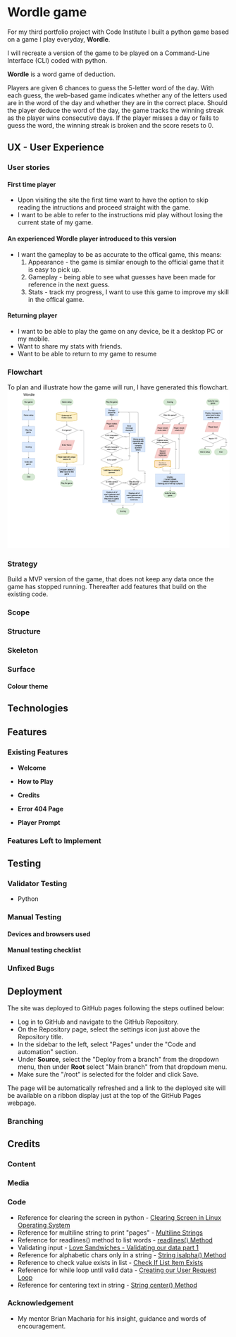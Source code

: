 # Wordle game
For my third portfolio project with Code Institute I built a python game based on a game I play everyday, **Wordle**.

I will recreate a version of the game to be played on a Command-Line Interface (CLI) coded with python.

**Wordle** is a word game of deduction.

Players are given 6 chances to guess the 5-letter word of the day. 
With each guess, the web-based game indicates whether any of the letters used are in the word of the day and whether they are in the correct place. 
Should the player deduce the word of the day, the game tracks the winning streak as the player wins consecutive days.
If the player misses a day or fails to guess the word, the winning streak is broken and the score resets to 0.


<!-- [View the deployed website here](https://dasic002.github.io/GameOfKings/) -->

<!-- ![Responsive design mock-up](documentation/ResponsiveDesign.PNG) -->

## UX - User Experience

### User stories
#### First time player
- Upon visiting the site the first time want to have the option to skip reading the intructions and proceed straight with the game.
- I want to be able to refer to the instructions mid play without losing the current state of my game.

#### An experienced Wordle player introduced to this version
- I want the gameplay to be as accurate to the offical game, this means:
  1) Appearance - the game is similar enough to the official game that it is easy to pick up.
  2) Gameplay - being able to see what guesses have been made for reference in the next guess.
  3) Stats - track my progress, I want to use this game to improve my skill in the offical game.

#### Returning player
- I want to be able to play the game on any device, be it a desktop PC or my mobile.
- Want to share my stats with friends.
- Want to be able to return to my game to resume

### Flowchart
To plan and illustrate how the game will run, I have generated this flowchart.
![Wordle flowchart](documentation/PP3-Wordle_flowchart_rev0-0.png)

### Strategy

Build a MVP version of the game, that does not keep any data once the game has stopped running. Thereafter add features that build on the existing code.

### Scope

<!-- Give the visitor a fun game to play that provides as much of the real life fun the game of kings provides when playing with friends. -->

### Structure

<!-- A single page that reveals different sections with game play or menu items. The page is composed of the following sections:
- **Header** - Contains title of the page, visible always.

- **Menu** - the hamburger/bars icon visible always.

- **How to play** - hidden until selected in menu or ? icon button clicked. This section is composed of several subsections for step-by-step instructions on how to play the game. Navigation buttons become available to go through the steps.

-  **Credits** - hidden until selected in menu. It will hold credits pertaining to the site composition and inspiration and a link to the GitHub repository. -->

<!-- - **Game-area** - visible on loading of page, whenever How to play or Credits section is hidden. Composed of other subsections to navigate through the game:
  - Welcome - visible on page load.
  - Player form - visible on clicking the start button or New Game in the Menu. Players can enter their name, in the absence of names, the website presumes those fields as bot players.
  - Other players - displays the other players' information.
  - Decks area - presents the draw and discard stacks to pick from.
  - Main player - presents the current player's information.
  The Game-area is manipulated by JavaScript to present the live game information and prompt actions from the human player. -->

### Skeleton

<!-- [Landing Page](documentation/PP2-GameofKings-LandingPg.jpg)

[Nav Menu](documentation/PP2-GameofKings-navMenu.jpg)

[Player entry form](documentation/PP2-GameofKings-playerEntryForm.jpg)

[Player Prompt](documentation/PP2-GameofKings-playerPrompt.jpg)

[Card hand setup for first reveal](documentation/PP2-GameofKings-cardHandSetup.jpg)

[Table Setup](documentation/PP2-GameofKings-tableSetup.jpg)

[Game play](documentation/PP2-GameofKings-gamePlay.jpg) -->

### Surface
#### Colour theme
<!-- For the Classic card game look, palette made up of 2 greens and a deep purple and off white and black. The dusty (lighter green) used to mimic the sort of matte finish of felted card tables, whilst the dark green offers better contrast for information pertaining to the players. The deep purple was selected on buttons so it complimented the greens chosen and offered plenty of contrast to its labels in the off white colour. This palette was used to create a fun and reminiscent feel of card games whilst still offering a comfortable viewing experience.

![Colour theme produced using Adobe Color tool](documentation/AdobeColor-Kings_theme.PNG) -->

<!-- #### Typography -->

## Technologies
<!-- - Languages used:
  - [HTML5](https://en.wikipedia.org/wiki/HTML5)
  - [CSS3](https://en.wikipedia.org/wiki/CSS)
  - [JavaScript](https://en.wikipedia.org/wiki/JavaScript)
- [GitPod](https://www.gitpod.io/) - Cloud-based IDE to edit code and Git version control.
- [GitHub](https://github.com/) - to store and publish the project.
- [Google Fonts](https://fonts.google.com/) - to import fonts "Bree Serif" and "Patua One" into the website's CSS.
- [Font Awesome](https://fontawesome.com/) - to import icons for more recognizable action buttons. It has been used in:
  - The expandable Nav bar on narrow displays.
  - The X icon in expandable projects section.
  - The clear and submit form.
  - The contact platforms in the footer.
- [FavIcon generator](https://favicon.io/) - used to create the favicons to embed on our site.
- [Am I Responsive](https://ui.dev/amiresponsive) - to visualise the website in various display sizes.
- [Adobe Color](https://color.adobe.com/create/color-wheel) - to generate the colour palette and Accessibility tools checking for contrast for legibility and colour-blind viewing.
- [W3C HTML Validator](https://validator.w3.org/) - to validate the HTML code.
- [W3C CSS Validator](https://jigsaw.w3.org/css-validator/) - to validate the CSS code.
- [JS hint](https://jshint.com/) - to validate the JS code. -->

## Features 

### Existing Features
- __Welcome__
  <!-- - The landing page consists of a simple Heading "Welcome to Kings", big "PLAY" button and a "?" icon button. 
  - Just so it offers the main point of focus, to play the game. The "?" icon button is there to offer a support, should the player not know the game, it makes it convenient for the visitor to easily reveal the instructions.<br>
  ![Welcome section mobile](documentation/Feat-WelcomeMobile.PNG) -->

- __How to Play__
  <!-- - This section revealed on clicking the "How to play" button in the menu or the "?" icon button on the landing page or player prompts, contains various subsections providing instructions with illustrations on how to play the game of kings.<br>
  ![How To Play pg1 of 10](documentation/Feat-htp1_10.PNG) ![How To Play pg2 of 10](documentation/Feat-htp2_10.PNG) ![How To Play pg3 of 10](documentation/Feat-htp3_10.PNG) 
  - The steps are provided in subsections that are navigated using the left and right arrow buttons at the bottom. Whilst the "X" button returns to the game area, this is so the player can refer to the instructions at any time and easily resume their game.<br>
  ![How To Play navigation](documentation/Feat-htp_nav.PNG)  -->

- __Credits__
  <!-- - Includes mentions to those that taught me the game, a link to the repository and a link to contact via my business (Studio Silva) WhatsApp.<br>
  ![Credits section](documentation/Feat-Credits.PNG) -->

- __Error 404 Page__
  <!-- - A page in keeping with the style of the main page of the site to indicate the visitor has stumbled upon an non-existent URL of our site and to point them back to our homepage.<br>
  ![Error 404 page](documentation/Feat-404page.PNG) -->

- __Player Prompt__
  <!-- The player prompt screen prompts the human player(s) that it is their turn, particularly useful when more than one human is playing on the same device, to help keep the player's hand and picks a secret. The prompt includes a section with last actions taken by each player. The prompt will always include the button "READY" for the player to move on to their next action and the "?" icon button as a shortcut to review the instructions. -->

  <!-- - __Initial prompt__ - At the start of the game or round this section will have an entry of "New Game!" or "New Round!" and any actions by players that have taken their turn. Mostly indicating that the players have had a turn to look at their bottom 2 cards and if any of them have decided knock already. The button "READY" will move the player to see their hand, allow shuffling and reveal the bottom 2 cards when done.<br>
  ![Early player prompt](documentation/Feat-player_prompt.PNG) -->

  <!-- - __Mid round prompt__ - After all players have had a chance to see their bottom 2 cards, the "READY" button brings the player to the table view where they can opt to take the card from the discard stack or draw from the draw stack. Hence, the first difference in the prompt is the addition of "Pick a card!" on the heading. The players' actions should also describe them as the player would view on the table. For example:
      - If a player has picked the top card from the discard stack and used it to swap with another in their hand, the syntax will follow <br>
      __"[playerName]__ took the __[name of card on discard stack]__ for their __[position of card in hand]__ , __[name of card discarded from their hand]"__<br>
      This is useful in gameplay to get an idea of how good the other players are doing and for the intriguing moment the player may have lost a good card from their hand.
      - If a player has drawn a new card and swapped a card in their hand, the syntax becomes <br>
      __"[playerName]__ drew for their __[position of card in hand]__ , __[name of card discarded from their hand]"__<br>
      The difference being that it omits the name of the card drawn as in real life no other player would have visibility of what was picked up.
      - If a player has drawn and discarded a card, presumably because the value was too high.<br>
      __"[playerName]__ drew and discarded __[name of card discarded]"__<br>
  ![Mid Round player prompt](documentation/Feat-player_prompt2.PNG) -->

  <!-- - __Last playing prompt of the round__ - After a player has opted to knock on their cards, all players thereafter will see the prompt with the heading changed to "last card!" and see the text "**KNOCKED!**" added at the end of that player's action. This is to offer the others a chance to have their last turn of the round.<br>
  ![last playing prompt of the round](documentation/Feat-player_prompt3.PNG) -->

  <!-- - __End of round prompt__ - Only visible to the knocking player (if human) or to the next human player. This triggers the scoring of all players' cards and the "READY" button will reveal the table view with the scores, players' cards and outcome of the round or game.<br>
  ![end of round prompt](documentation/Feat-player_prompt4.PNG) -->

<!-- - __Player card hand__
  - __Selecting to shuffle and countdown to reveal__
  After the player has gone through the initial prompt, the game displays the player's card hand as they'd see on the table. The player can opt to shuffle 2 cards at a time on their hand in the hope it may reveal higher values on the bottom 2 cards. On clicking "Done" the cards can no longer be selected and the game counts down to reveal these bottom cards.<br>
  ![before selecting to shuffle](documentation/Feat-card_to_shuffle.PNG) 
  ![selecting cards to shuffle](documentation/Feat-card_to_selected_pair.PNG)
  ![Countdown to reveal](documentation/Feat-card_to_btm_reveal.PNG) -->
  
  <!-- - __Selecting a card to swap with picked__
  After the player as picked a card from either stack on the table and accepted to swap that card with one in their hand, the game reuses the same player card hand display to show the player's hand so the player can select which to swap it with. On selection of the card, the game will reveal the card being discarded and countdown the knocking button before moving on to the next player.<br>
  ![selecting cards to shuffle](documentation/Feat-card_to_swap.PNG) -->
  
<!-- - __Knocking - bell icon button__
Available after the player has viewed their bottom 2 cards or swapped or discarded a card, the button for knocking appears with a 3 seconds countdown to allow the player to lock in their hand if they believe they have the winning hand.<br>
![knock after viewing hand for first time](documentation/Feat-knock_on_start.PNG)
![knock after discarding a card](documentation/Feat-knock_after_pick.PNG)<br>
If no other player has knocked yet, the button is enabled still and the icon will appear in the deep purple and contrast well with the background. After another player has knocked, the button is disabled, the content is shown in grey and the countdown is shortened to 1 second as it the player cannot act any longer on it.<br>
![enabled knocking button](documentation/Feat-Knock_enabled.PNG) 
![disabled knocking button](documentation/Feat-Knock_disabled.PNG)<br> -->

<!-- - __Table view__
  - __To pick a card__ - shown after the player has been prompted to pick up a card, this screen displays the table with the other players above, the stacks to pick from in the middle and the player's hand below. In this view, the stacks section has the deep purple background to indicate to the player that their next action involves making a selection here. Should another player have knocked for their hand, a bell icon will appear next to their name.<br>
  ![picking a card from a stack](documentation/Feat-table-cards-dealt.PNG)
  ![knocking player indicated by icon](documentation/Feat-table_knocked.PNG)
  
  - __End of Round/Game__ - shown after the human player has been prompted with end of round, the same view is displayed, except this time the players' cards are all revealed, scores assigned and in place of the stacks of cards in the middle, the round or game outcome is announced and a button prompting the player to move on to the next round or a new game. Also visible at this stage are icons next to the players' names, the winner of the round or game will have a trophy icon. Should the winner not be the player that knocked the icon "2X" is assigned to the knocking player to indicate their score of this round has been doubled. All other players are assigned an "X" icon.<br>
  ![end of round table](documentation/Feat-end_of_round.PNG)
  ![end of round table, knocking player lost](documentation/Feat-end_of_round_doubled.PNG)
  ![end of game table](documentation/Feat-end_of_game.PNG) -->

<!-- - __Player picked card__
This view is displayed when the player has made a selection of picking the card from either stack. It present the picked card in a larger format and offers a reject and an accept button to make their decision. Accepting the card will display the player's hand to select the position in their hand that they are swapping it with. Should the card be picked from the discard stack, rejecting this card will simply return to the table, whilst picking from the draw stack it will discard the card. This is because the player's turn must always end with discarding a card, be it from the draw stack or from their hand.<br>
![view of picked card](documentation/Feat-picked_card.PNG) -->

### Features Left to Implement
<!-- - A more intuitive game for a single human player would display the game on the table and show the moves the bot players make as you would playing the game in real life. For example, the game depicts the table with the players' cards face down and as a bot makes its moves of drawing a card from the draw stack, a card is animated as being removed from the stack and if swapped it displays that movement too. There it is easier to visualise the game as opposed to having to read the summary of steps between turns where some might find it too disjointed in the gameplay.

- To make the game play as accurate to real life, knocking on viewing of the bottom 2 cards of the player's hand should record time taken by the player from the moment the knock button appears and compare that to whoever has knocked too, whoever was quickest to knock after viewing their cards gets the status. However, this is rare for players to want to knock this early and even more so for more than one player to feel confident enough to knock this early and would only be necessary if the game remains played on one single device.

- The game is made to play as a multiplayer, the initial idea was to make the game playable over the internet with multiple human players joining a table, but was advised by my mentor that this is a feature outside of the scope of JavaScript alone and have not learnt about WebSocket yet.

- The original intent with the BotSkill value, was to mimic a bot player that might have poorer memory for remembering the cards accurately. So 1 - as novice, might be a bot that remembers a particular card as being in another position or have thought it's value was higher and risk losing good cards. Whilst level 3 - expert, might remember the cards it has seen with great accuracy or that it employs a very discerning tactic of wanting for only the best cards to be picked up before "knocking", locking their hand.

- More game interactions. Initially planned to include:
  - the option of having sounds on the game;
  - customisable colour theme of cards artwork and table appearance;
  - Illustrated and/or animated reactions on reveals of the cards swapped out, for instance a good swap could display a thumbs up and a "Nice!" text over the card, whereas a bad swap could momentarily turn the image monochrome and display a message of "Oh no!". -->

## Testing 

### Validator Testing 

- Python
  <!-- - No errors were found when passing through [PEP8](http://pep8online.com/)<br>
  ![error free screenshot](documentation/Test-JS_Validation.PNG) -->
<!-- - Accessibility
  - Running the site through lighthouse analysis confirms the colours and fonts used legible and accessible on either:
    - Mobile:<br>
  ![Lighthouse mobile analysis](documentation/Lighthouse_analysis-Mobile.PNG)
 
    - Desktop:<br>
  ![Lighthouse desktop analysis](documentation/Lighthouse_analysis-Desktop.PNG)

  - Running the site through [WAVE accessibility tool](https://wave.webaim.org/report#/https://dasic002.github.io/GameOfKings/index.html) showed no obvious errors after some improvements were made.<br>
  ![Wave accessibility evaluation results](documentation/Test-wave-accessibility.PNG) -->

### Manual Testing

#### Devices and browsers used
<!-- - iPhone 12 Pro - iOS 17.5.1
  - Safari (v17.5.1)
  - Chrome (v127)
  - Google (v325)

- iPad Pro (12.9 inch - 4th Gen) - iPadOS 17.5.1
  - Safari (v17.5.1)
  - Chrome (v127)

- Dell Precision 3510 laptop - Windows 10 Pro (2H22)
  - Chrome (v126)
  - Firefox (v127)
  - Microsoft Edge (v126) -->

#### Manual testing checklist

<!-- | Feature | Action | Expected Behaviour | Pass/Fail | Notes |
|-|-|-|-|-|
|Google fonts|Loading the page|Google fonts load|PASS|
|Font awesome icons|Loading the page|Icons appear as intended|PASS|
|Images|Loading the page|images appear as intended|PASS|
|content text |Loading the page|text appears as intended|PASS|
|Nav bar appearance|Loading the page|Nav bar appears as expected, collapsed hamburger icon for narrow displays|PASS|
|Nav Button - hamburger icon|Click Hamburger icon|hamburger icon expands to reveal nav menu|PASS|
|Nav Button - hamburger icon|Click Hamburger icon|hamburger icon is replaced with an X icon|PASS|
|Nav Button - X icon|Click X icon|X icon is replaced with the hamburger/bars icon and menu collapses|PASS|
|Nav button - New Game|Click button "New Game" just after loading the site|X icon is replaced with the hamburger/bars icon and menu collapses|PASS|
|Nav button - New Game|Click button "New Game" just after loading the site|button brings up the empty player form|PASS|
|Nav button - New Game|Click button "New Game" after starting a game|button brings up the player form prefilled with players' name|PASS|
|Nav Button - How To Play|Click button "How To Play"|X icon is replaced with the hamburger/bars icon and menu collapses|PASS|
|Nav Button - How To Play|Click button "How To Play"|button brings up the instructions section|PASS|
|Nav Button - Credits|Click button "Credits"|X icon is replaced with the hamburger/bars icon and menu collapses|PASS|
|Nav Button - Credits|Click button "Credits"|button brings up the credits section|PASS|
|Page scaling - mobile|Viewing the page on mobile display in portrait|Font size is legible and the page does not require scrolling on timed buttons. No overlapping text or images.|PASS|
|Page scaling - mobile|Viewing the page on mobile display in landscape|Font size scales down to fit in the height of the display. Page includes left and right margins to keep content in the centre still.|PASS|
|Page scaling - desktop|Viewing the page on a desktop/laptop display in landscape with the browser taking the width of the display|Font size scales down to fit in the height of the display. Page includes left and right margins to keep content in the centre still.|PASS|
|Page scaling - desktop|Viewing the page on a desktop/laptop display in landscape with the browser taking the width of the display|Font size scales down to fit in the height of the display. Page includes left and right margins to keep content in the centre still.|PASS|
|PLAY button - Landing page|Click button "PLAY"|button brings up the blank Player form. Blank form fields display placeholders.|PASS|
|? Button - Landing page|Click button "?"|If menu is expanded, X icon is replaced with the hamburger/bars icon and menu collapses|PASS|
|? Button - Landing page|Click button "?"|button brings up the instructions section|PASS|
|Add bots - player form|Click add bot buttons|Adds automated bot player names and skill level, whether field is blank or got a value. Button converts to X icon.|PASS|
|Clear bot - player form|Click the X button in place of add bot button|Clears the adjacent field and bring it to focus ready to type a name.|PASS|
|Gameplay - "Start Game" - player form|Click "Start Game" button with empty fields|Sets up game with assumed values, 1 human player ("player 1") and 3 bot players. Prompts first human player and presents bot player actions.|PASS|
|Gameplay - "Start Game" - player form|Click "Start Game" button with human names in fields|Sets up game limiting the player names to 8 characters long. Prompts next human players and presents actions from any bot players included.|PASS|
|Gameplay - "READY" - player prompts at start of round|Click "READY" button with on player prompt|Brings player to shuffle hand|PASS|
|Gameplay - Selecting to shuffle hand - player hand|click one card|Highlights the card|PASS|
|Gameplay - Selecting to shuffle hand - player hand|click another card|Highlights the 2nd card for a brief moment and removes all highlights|PASS|
|Gameplay - Selecting to shuffle hand - player hand|click another pair of cards|repeats the same highlighting behaviour indefinitely until player presses done|PASS|
|Gameplay - Selecting to shuffle hand - player hand|click one card and then select "Done"|Highlights the card, but clicking Done removes highlight and ignores it|PASS|
|Gameplay - Count down to reveal bottom 2 cards - player hand|Click "DONE"|Page displays text "Ready…" and adds "3," "2," and "1!" revealling the bottom 2 cards for 1 second. Once cards are face down again, the knock button appears and counts down before disappearing and prompting the next human player again.|PASS|
|Gameplay - "READY" - player prompts mid round play|Click "READY" button with on player prompt|Brings player to pick a card|PASS|
|Gameplay - Picking a card from table view|select from discard stack or from draw stack|Isolates and enlarges card selected and offer reject and accept buttons|PASS|
|Gameplay - Rejecting a picked card|after picking a card, reject the card|if from discard stack, display returns to regular table view. If from draw stack, displays message saying the card is being discarded and presents the knock button with countdown before prompting the next human player.|PASS|
|Gameplay - Accepting a picked card|after picking a card, accept the card|displays player's card hand to select the card swapping out.|PASS|
|Gameplay - selecting a card from hand to swap out|select a card from hand to swap with|displays card face of selection with heading of card being discarded,  and presents the knock button with countdown before prompting the next human player.|PASS|
|Gameplay - Last action by player displayed in player prompt|result from discarding or swapping a card|The action taken is displayed correctly in the next player prompt|PASS|
|Gameplay - Bell icon next to knocking player name|click the knock button on a mid round turn|Provided there is a human player before it reaches the knocking player's turn, a bell icon is visible next to the knocking player's name. |PASS|
|Gameplay - Ending the round on first turns|click the knock button on a first turn|A human player knocking on their first turn of the game ends the round immediately, presents the table with all cards revealled and scoring added. A Bot player knocking on their first turn should still prompt the human player to have their first turn before prompting again that for the end of round.|PASS|
|Gameplay - "READY" - player prompts at end of round|Click "READY" button on player prompt|Brings player to table view with cards revealed, scores, icons and round outcome. If any of the players have reached 200pts or more, it should announce the end of the game, otherwise it’s end of round.|PASS|
|Gameplay - "Next Round" - end of Round|Click "next round" button|Prompts next human player as normal, displaying any actions taken by bot players that follow the dealer player of the round. The game remember the names and scores from the last round, but the cards have been freshly shuffled and dealt.|PASS|
|Gameplay - "Next Game" - end of Game|Click "next game" button|Brings player back to the player form prefilled with player names|PASS|
|Instructions - Navigating|Click left or right|Will navigate back and forth through the pages. Clicking left on pg 1 or right on the last page should roll around to the other end (1 backwards to 10 or 10 forwards to 1)|PASS|
|Instructions - closing|Click the X between the arrows|How to play section closes and resumes to whatever stage the gameplay is at.|PASS|
|Credits - closing|Click the X button near the bottom|Credits section closes and resumes to whatever stage the gameplay is at.|PASS|
|Credits - links|Click links for the GitHub repository or the WhatsApp Business|Either links will open in a new tab or open the relevant app should the visitor have the app on their phone whilst visiting from their phone.|PASS|
|Error 404 page|Enter non-existing url for the site|Calls up custom 404.html|PASS|
|Error 404 page|Click on the Home button|Brings viewer back to main page|PASS| -->



### Unfixed Bugs

<!-- - __KeyDown Enter/Carriage return on player Form - refreshes page__
Whilst a form field is in focus pressing the enter key refreshes the page. Need to make it so this keyDown starts the game with what information has been entered, the same way clicking on start game button does. A few attempts have been made, but have only brought up more errors. It has not been prioritised since the game is primarily designed to play on touchscreen.

- __No card in discard stack at the start of the game__
When testing the game on the phone sometimes the discard stack does not show a card and if picked from, it presents an undefined value. The only correlation leading to this error is selecting the cards to shuffle in the player's hand so fast that it does not seem to register the second selection properly. It will highlight it, but not remove the highlight after the timeOut which could mean it is also not running all functions necessary to swap those 2 cards. Select a 3rd card and it clears the highlight, but of course, we don't know which 2 were actually swapped. I've tested the game after adding a code that disabled the card buttons from the moment one is selected until the last function has run its course in registering the last selection, that prevented selecting more that 2 cards at a time, but the error was still seen. It's difficult to replicate this error on a desktop or laptop with mouse clicks, to able to diagnose what is happening via the console. Either there is a way of linking my phone to the computer to view the errors or perhaps I can use a mouse control app to program rapid clicks to mimic that of taps on the touchscreen.
 - __May be fixed now__
 After further testing, it seems the error appeared when the human player makes a single card selection to shuffle but does not complete the move with a second selection, and when the next player is a bot it seems to run a function to swap cards and when the values the variable holds at that time are not compatible and produces an undefined entry.
 After adding some code that on clicking "DONE" it clears the variables that would retain the values for the card hand selection, this issue has not appeared again since.

 Also, to remove the ambiguity of the card selection, code has also been added to disable the card buttons from the moment one is clicked until the script is done registering the card selection. -->

## Deployment

The site was deployed to GitHub pages following the steps outlined below:
- Log in to GitHub and navigate to the GitHub Repository.
- On the Repository page, select the settings icon just above the Repository title.
- In the sidebar to the left, select "Pages" under the "Code and automation" section.
- Under **Source**, select the "Deploy from a branch" from the dropdown menu, then under **Root** select "Main branch" from that dropdown menu.
- Make sure the "/root" is selected for the folder and click Save.

The page will be automatically refreshed and a link to the deployed site will be available on a ribbon display just at the top of the GitHub Pages webpage.

<!-- The deployed page can be found [here.](https://dasic002.github.io/GameOfKings/) -->

### Branching

<!-- This current branch, is the main branch being submitted for grading, it only differs from the pre-submission-archive branch in that it holds no debug code in the JavaScript file. -->

## Credits 

### Content 
<!-- - Icons used in the nav bar, some buttons and indicators were sourced from [Font Awesome](https://fontawesome.com/)
- Fonts used in the whole site sourced from [Google fonts](https://fonts.google.com/)
- All text written by developer -->

### Media
<!-- - Artwork for card back and suits icons generated by the developer. -->

### Code

- Reference for clearing the screen in python - [Clearing Screen in Linux Operating System](https://www.geeksforgeeks.org/clear-screen-python/)
- Reference for multiline string to print "pages" - [Multiline Strings](https://www.w3schools.com/python/gloss_python_multi_line_strings.asp)
- Reference for readlines() method to list words - [readlines() Method](https://www.w3schools.com/python/ref_file_readlines.asp)
- Validating input - [Love Sandwiches - Validating our data part 1](https://learn.codeinstitute.net/courses/course-v1:CodeInstitute+LS101+1/courseware/293ee9d8ff3542d3b877137ed81b9a5b/c92755338ef548f28cc31a7c3d5bfb46/?child=first)
- Reference for alphabetic chars only in a string - [String isalpha() Method](https://www.w3schools.com/python/ref_string_isalpha.asp)
- Reference to check value exists in list - [Check If List Item Exists](https://www.w3schools.com/python/gloss_python_check_if_list_item_exists.asp)
- Reference for while loop until valid data - [Creating our User Request Loop](https://learn.codeinstitute.net/courses/course-v1:CodeInstitute+LS101+1/courseware/293ee9d8ff3542d3b877137ed81b9a5b/c92755338ef548f28cc31a7c3d5bfb46/?child=first)
- Reference for centering text in string - [String center() Method](https://www.w3schools.com/python/ref_string_center.asp)

<!-- - Media Query based on aspect ratio found in this article [The Complete guide to CSS Media Queries by PolyPane](https://polypane.app/blog/the-complete-guide-to-css-media-queries/#:~:text=taller%20than%201600px.-,Aspect%20ratio,%2Daspect%2Dratio%20media%20features.).

- Guidance on creating a nav menu toggle [using JavaScript](https://www.w3schools.com/howto/howto_js_mobile_navbar.asp).

- Reference on methods to distinguish clickable elements in the eventListener. [getAttribute()](https://developer.mozilla.org/en-US/docs/Web/API/Element/setAttribute) and [includes()](https://developer.mozilla.org/en-US/docs/Web/JavaScript/Reference/Global_Objects/String/includes).

- References on finding and manipulating array entries using [indexOf()](https://developer.mozilla.org/en-US/docs/Web/JavaScript/Reference/Global_Objects/Array/indexOf), as well as pop(), push(), shift(), unshift(), slice() and splice().

- JavaScript guidance for [moving an array entry to another position](https://www.geeksforgeeks.org/how-to-move-an-array-element-from-one-array-position-to-another-in-javascript/?ref=lbp), used for manipulating player's card hand when shuffling their position at the start or when they are swapped for something picked from the table.

- JavaScript code to find duplicates in an array, copied from [Checking for duplicate strings in JavaScript array](https://stackoverflow.com/questions/49215358/checking-for-duplicate-strings-in-javascript-array).

- JavaScript guidance on [setTimout()](https://www.w3schools.com/js/js_timing.asp) function to create the countdown to reveal and for the bell/knocking button.

- How to prevent buttons placed inside a form element from refreshing the page using [type="button"](https://stackoverflow.com/questions/7803814/how-can-i-prevent-refresh-of-page-when-button-inside-form-is-clicked) attribute in button HTML element.

- Inspiration for the function of the add Bot player buttons, using the [onclick attribute](https://www.w3schools.com/howto/howto_html_clear_input.asp) to trigger a function.

- Guidance to position the navigation buttons in How To Play section [using CSS](https://www.w3schools.com/howto/howto_css_center_button.asp).

- Guidance to generate the CSS to style the elements as cards, using multiple backgrounds and transforming them to build the look of the cards to minimise the image file size [MDN background](https://developer.mozilla.org/en-US/docs/Web/CSS/background). -->

### Acknowledgement
- My mentor Brian Macharia for his insight, guidance and words of encouragement.

<!--## Other General Project Advice

 Below you will find a couple of extra tips that may be helpful when completing your project. Remember that each of these projects will become part of your final portfolio so it’s important to allow enough time to showcase your best work! 

- One of the most basic elements of keeping a healthy commit history is with the commit message. When getting started with your project, read through [this article](https://chris.beams.io/posts/git-commit/) by Chris Beams on How to Write  a Git Commit Message 
  - Make sure to keep the messages in the imperative mood 

- When naming the files in your project directory, make sure to consider meaningful naming of files, point to specific names and sections of content.
  - For example, instead of naming an image used ‘image1.png’ consider naming it ‘landing_page_img.png’. This will ensure that there are clear file paths kept. 

- Do some extra research on good and bad coding practices, there are a handful of useful articles to read, consider reviewing the following list when getting started:
  - [Writing Your Best Code](https://learn.shayhowe.com/html-css/writing-your-best-code/)
  - [HTML & CSS Coding Best Practices](https://medium.com/@inceptiondj.info/html-css-coding-best-practice-fadb9870a00f)
  - [Google HTML/CSS Style Guide](https://google.github.io/styleguide/htmlcssguide.html#General)

Getting started with your Portfolio Projects can be daunting, planning your project can make it a lot easier to tackle, take small steps to reach the final outcome and enjoy the process!  -->


<!-- ![CI logo](https://codeinstitute.s3.amazonaws.com/fullstack/ci_logo_small.png)

Welcome,

This is the Code Institute student template for deploying your third portfolio project, the Python command-line project. The last update to this file was: **May 14, 2024**

## Reminders

- Your code must be placed in the `run.py` file
- Your dependencies must be placed in the `requirements.txt` file
- Do not edit any of the other files or your code may not deploy properly

## Creating the Heroku app

When you create the app, you will need to add two buildpacks from the _Settings_ tab. The ordering is as follows:

1. `heroku/python`
2. `heroku/nodejs`

You must then create a _Config Var_ called `PORT`. Set this to `8000`

If you have credentials, such as in the Love Sandwiches project, you must create another _Config Var_ called `CREDS` and paste the JSON into the value field.

Connect your GitHub repository and deploy as normal.

## Constraints

The deployment terminal is set to 80 columns by 24 rows. That means that each line of text needs to be 80 characters or less otherwise it will be wrapped onto a second line.

---

Happy coding! -->
